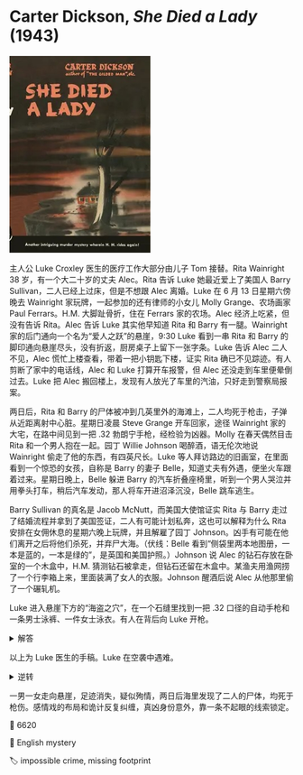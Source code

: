 # Carter Dickson, <i>She Died a Lady</i> (1943)

<img src=images/1943_cover.jpg width=250/>

主人公 Luke Croxley 医生的医疗工作大部分由儿子 Tom 接替。Rita Wainright 38 岁，有一个大二十岁的丈夫 Alec。Rita 告诉 Luke 她最近爱上了美国人 Barry Sullivan，二人已经上过床，但是不想跟 Alec 离婚。Luke 在 6 月 13 日星期六傍晚去 Wainright 家玩牌，一起参加的还有律师的小女儿 Molly Grange、农场画家 Paul Ferrars。H.M. 大脚趾骨折，住在 Ferrars 家的农场。Alec 经济上吃紧，但没有告诉 Rita。Alec 告诉 Luke 其实他早知道 Rita 和 Barry 有一腿。Wainright 家的后门通向一个名为“爱人之跃”的悬崖，9:30 Luke 看到一串 Rita 和 Barry 的脚印通向悬崖尽头，没有折返，厨房桌子上留下一张字条。Luke 告诉 Alec 二人不见，Alec 慌忙上楼查看，带着一把小钥匙下楼，证实 Rita 确已不见踪迹。有人剪断了家中的电话线，Alec 和 Luke 打算开车报警，但 Alec 还没走到车里便晕倒过去。Luke 把 Alec 搬回楼上，发现有人放光了车里的汽油，只好走到警察局报案。

两日后，Rita 和 Barry 的尸体被冲到几英里外的海滩上，二人均死于枪击，子弹从近距离射中心脏。星期日凌晨 Steve Grange 开车回家，途径 Wainright 家的大宅，在路中间见到一把 .32 勃朗宁手枪，经检验为凶器。Molly 在春天偶然目击 Rita 和一个男人抱在一起。园丁 Willie Johnson 喝醉酒，语无伦次地说 Wainright 偷走了他的东西，有四英尺长。Luke 等人拜访路边的旧画室，在里面看到一个惊恐的女孩，自称是 Barry 的妻子 Belle，知道丈夫有外遇，便坐火车跟着过来。星期日晚上，Belle 躲进 Barry 的汽车折叠座椅里，听到一个男人哭泣并用拳头打车，稍后汽车发动，那人将车开进沼泽沉没，Belle 跳车逃生。

Barry Sullivan 的真名是 Jacob McNutt，而美国大使馆证实 Rita 与 Barry 走过了结婚流程并拿到了美国签证，二人有可能计划私奔，这也可以解释为什么 Rita 安排在女佣休息的星期六晚上玩牌，并且解雇了园丁 Johnson。凶手有可能在他们离开之后将他们杀死，并弃尸大海。（伏线：Belle 看到“侧袋里两本地图册，一本是蓝的，一本是绿的”，是英国和美国护照。）Johnson 说 Alec 的钻石存放在卧室的一个木盒中，H.M. 猜测钻石被拿走，但钻石还留在木盒中。某渔夫用渔网捞了一个行李箱上来，里面装满了女人的衣服。Johnson 醒酒后说 Alec 从他那里偷了一个碾轧机。

Luke 进入悬崖下方的“海盗之穴”，在一个石缝里找到一把 .32 口径的自动手枪和一条男士泳裤、一件女士泳衣。有人在背后向 Luke 开枪。

<details><summary>解答</summary>
Barry 在晚 9:30 一人走向悬崖，然后倒退走回，制造假脚印骗过 Luke，但他知道这无法骗过警察。Barry、Rita 放掉车里的汽油，并剪断电话线，所以 Alec、Luke 得走到警察局报警，警察到来时已是晚上 1:00，那时海水已经涨潮。Barry、Rita 换上泳衣，等到涨潮后一起推着碾轧机（伏线：四英尺是宽度而不是长度）消除第一串脚印，走到悬崖边上跳海，碾轧机也落入海中。二人从水面进入“海盗之穴”，在那里换好衣服准备私奔。Ferrars 从隧道的陆地入口悄悄进入洞穴，开枪将二人打死，开车带 Belle 进入沼泽的也是 Ferrars。
</details>

以上为 Luke 医生的手稿。Luke 在空袭中遇难。

<details><summary>逆转</summary>
Rita 失踪后 Alec 上楼打开盒子没看到钻石，于是拿着小钥匙下了楼。Alec 晕倒后 Luke 随手把钥匙揣进了自己的口袋，后来交给 Tom 还给 Alec。有机会把钻石放回盒子的只有 Tom 一人，所以他是凶手，动机是因为他和 Rita 是情人。Tom 的手枪从口袋滑落掉在路上。Tom 回到车边上，看到 Belle 爬上岸晕倒，将她运回画室。Tom 几天后回到洞穴，看到 Luke 的背影，不知道是自己的父亲，胡乱开枪射击没有打中。
</details>

一男一女走向悬崖，足迹消失，疑似殉情，两日后海里发现了二人的尸体，均死于枪伤。感情戏的布局和诡计反复纠缠，真凶身份意外，靠一条不起眼的线索锁定。

:link: 6620

:file_folder: English mystery

:label: impossible crime, missing footprint
